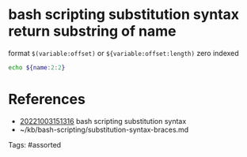 # bash scripting substitution syntax return substring of name
format `$(variable:offset)` or `${variable:offset:length)`
zero indexed
```bash
echo ${name:2:2}
```

# References
- [20221003151316](/zet/20221003151316/) bash scripting substitution syntax
- ~/kb/bash-scripting/substitution-syntax-braces.md

Tags:
    #assorted

